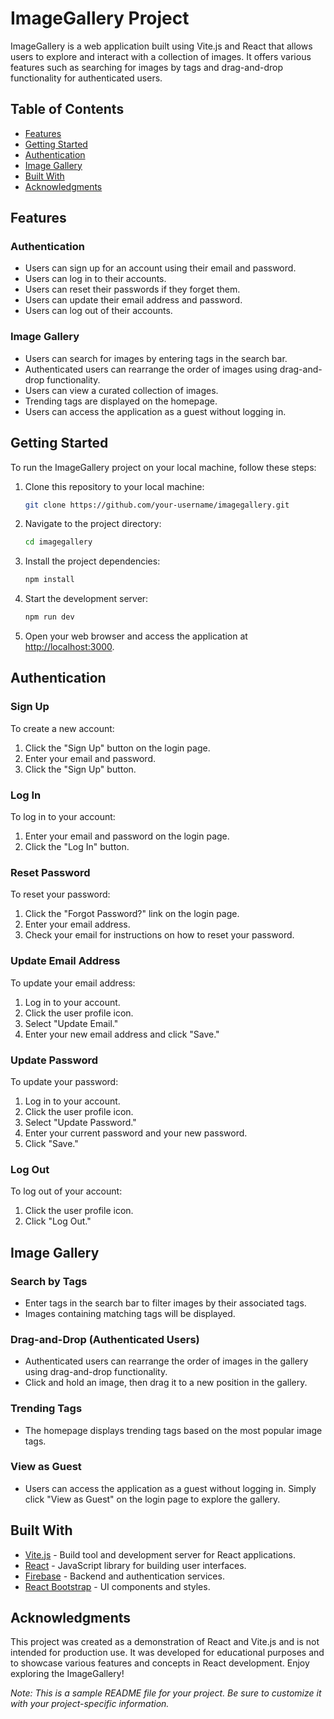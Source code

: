 # ImageGallery Project

ImageGallery is a web application built using Vite.js and React that allows users to explore and interact with a collection of images. It offers various features such as searching for images by tags and drag-and-drop functionality for authenticated users.

## Table of Contents
- [Features](#features)
- [Getting Started](#getting-started)
- [Authentication](#authentication)
- [Image Gallery](#image-gallery)
- [Built With](#built-with)
- [Acknowledgments](#acknowledgments)

## Features

### Authentication
- Users can sign up for an account using their email and password.
- Users can log in to their accounts.
- Users can reset their passwords if they forget them.
- Users can update their email address and password.
- Users can log out of their accounts.

### Image Gallery
- Users can search for images by entering tags in the search bar.
- Authenticated users can rearrange the order of images using drag-and-drop functionality.
- Users can view a curated collection of images.
- Trending tags are displayed on the homepage.
- Users can access the application as a guest without logging in.

## Getting Started

To run the ImageGallery project on your local machine, follow these steps:

1. Clone this repository to your local machine:

   ```bash
   git clone https://github.com/your-username/imagegallery.git
   ```

2. Navigate to the project directory:

   ```bash
   cd imagegallery
   ```

3. Install the project dependencies:

   ```bash
   npm install
   ```

4. Start the development server:

   ```bash
   npm run dev
   ```

5. Open your web browser and access the application at [http://localhost:3000](http://localhost:3000).

## Authentication

### Sign Up

To create a new account:

1. Click the "Sign Up" button on the login page.
2. Enter your email and password.
3. Click the "Sign Up" button.

### Log In

To log in to your account:

1. Enter your email and password on the login page.
2. Click the "Log In" button.

### Reset Password

To reset your password:

1. Click the "Forgot Password?" link on the login page.
2. Enter your email address.
3. Check your email for instructions on how to reset your password.

### Update Email Address

To update your email address:

1. Log in to your account.
2. Click the user profile icon.
3. Select "Update Email."
4. Enter your new email address and click "Save."

### Update Password

To update your password:

1. Log in to your account.
2. Click the user profile icon.
3. Select "Update Password."
4. Enter your current password and your new password.
5. Click "Save."

### Log Out

To log out of your account:

1. Click the user profile icon.
2. Click "Log Out."

## Image Gallery

### Search by Tags

- Enter tags in the search bar to filter images by their associated tags.
- Images containing matching tags will be displayed.

### Drag-and-Drop (Authenticated Users)

- Authenticated users can rearrange the order of images in the gallery using drag-and-drop functionality.
- Click and hold an image, then drag it to a new position in the gallery.

### Trending Tags

- The homepage displays trending tags based on the most popular image tags.

### View as Guest

- Users can access the application as a guest without logging in. Simply click "View as Guest" on the login page to explore the gallery.

## Built With

- [Vite.js](https://vitejs.dev/) - Build tool and development server for React applications.
- [React](https://reactjs.org/) - JavaScript library for building user interfaces.
- [Firebase](https://firebase.google.com/) - Backend and authentication services.
- [React Bootstrap](https://react-bootstrap.github.io/) - UI components and styles.

## Acknowledgments

This project was created as a demonstration of React and Vite.js and is not intended for production use. It was developed for educational purposes and to showcase various features and concepts in React development. Enjoy exploring the ImageGallery!

*Note: This is a sample README file for your project. Be sure to customize it with your project-specific information.*